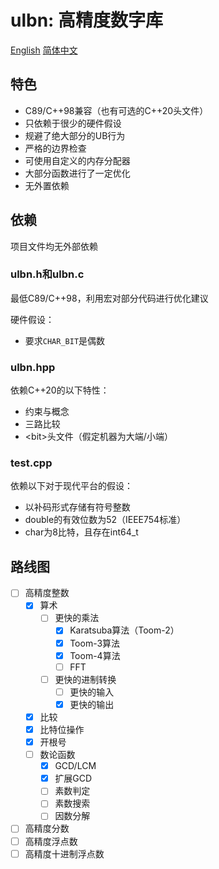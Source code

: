 #  ulbn: 高精度数字库

[English](./README.md) [简体中文](./README_zh_CN.md)

## 特色

- C89/C++98兼容（也有可选的C++20头文件）
- 只依赖于很少的硬件假设
- 规避了绝大部分的UB行为
- 严格的边界检查
- 可使用自定义的内存分配器
- 大部分函数进行了一定优化
- 无外置依赖

## 依赖

项目文件均无外部依赖

### ulbn.h和ulbn.c

最低C89/C++98，利用宏对部分代码进行优化建议

硬件假设：

- 要求`CHAR_BIT`是偶数

### ulbn.hpp

依赖C++20的以下特性：

- 约束与概念
- 三路比较
- \<bit\>头文件（假定机器为大端/小端）

### test.cpp

依赖以下对于现代平台的假设：

- 以补码形式存储有符号整数
- double的有效位数为52（IEEE754标准）
- char为8比特，且存在int64_t

## 路线图

- [ ] 高精度整数
  - [x] 算术
    - [ ] 更快的乘法
      - [x] Karatsuba算法（Toom-2）
      - [x] Toom-3算法
      - [x] Toom-4算法
      - [ ] FFT
    - [ ] 更快的进制转换
      - [ ] 更快的输入
      - [x] 更快的输出
  - [x] 比较
  - [x] 比特位操作
  - [x] 开根号
  - [ ] 数论函数
    - [x] GCD/LCM
    - [x] 扩展GCD
    - [ ] 素数判定
    - [ ] 素数搜索
    - [ ] 因数分解
  
- [ ] 高精度分数
- [ ] 高精度浮点数
- [ ] 高精度十进制浮点数